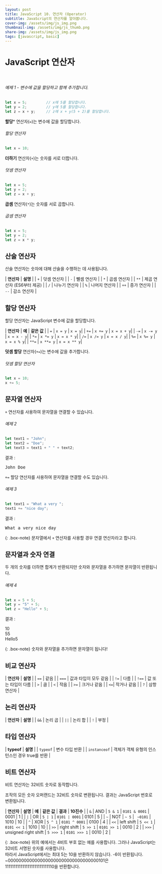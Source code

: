 ```yaml
---
layout: post
title: JavaScript 10. 연산자 (Operator)
subtitle: JavaScript의 연산자를 알아봅니다.
cover-img: /assets/img/js_img.png
thumbnail-img: /assets/img/js_thumb.png
share-img: /assets/img/js_img.png
tags: [javascript, basic]
---
```


# JavaScript 연산자

<br>

###### 예제 1 - 변수에 값을 할당하고 함께 추가합니다.

```javascript
let x = 5;         // x에 5를 할당합니다.
let y = 2;         // y에 5를 할당합니다.
let z = x + y;     // z에 x + y(5 + 2)를 할당합니다.
```

**할당*** 연산자(```=```)는 변수에 값을 할당합니다.

###### 할당 연산자

```javascript
let x = 10;
```

**더하기** 연산자(```+```)는 숫자를 서로 더합니다.

###### 덧셈 연산자

```javascript
let x = 5;
let y = 2;
let z = x + y;
```

**곱셈** 연산자(```*```)는 숫자를 서로 곱합니다.

###### 곱셈 연산자

```javascript
let x = 5;
let y = 2;
let z = x * y;
```

## 산술 연산자

산술 연산자는 숫자에 대해 산술을 수행하는 데 사용됩니다.

| **연산자** | **설명** |
| ```+``` | 덧셈 연산자 |
| ```-``` | 뺄셈 연산자 |
| ```*``` | 곱셈 연산자 |
| ```**``` | 제곱 연산자 (ES6부터 제공) |
| ```/``` | 나누기 연산자 |
| ```%``` | 나머지 연산자 |
| ```++``` | 증가 연산자 |
| ```--``` | 감소 연산자 |

## 할당 연산자

할당 연산자는 JavaScript 변수에 값을 할당합니다.

| **연산자** | **예** | **같은 값** |
| ```=``` | ```x = y``` | ```x = y```|
| ```+=``` | ```x += y``` | ```x = x + y```|
| ```-=``` | ```x -= y``` | ```x = x - y```|
| ```*=``` | ```x *= y``` | ```x = x * y```|
| ```/=``` | ```x /= y``` | ```x = x / y```|
| ```%=``` | ```x %= y``` | ```x = x % y```|
| ```**=``` | ```x **= y``` | ```x = x ** y```|

**덧셈 할당** 연산자(```+=```)는 변수에 값을 추가합니다.

###### 덧셈 할당 연산자

```javascript
let x = 10;
x += 5;
```

## 문자열 연산자

```+``` 연산자를 사용하여 문자열을 연결할 수 있습니다.

###### 예제 2

```javascript
let text1 = "John";
let text2 = "Doe";
let text3 = text1 + " " + text2;
```

결과 : 

<samp>John Doe</samp>

```+=``` 할당 연산자를 사용하여 문자열을 연결할 수도 있습니다.

###### 예제 3

```javascript
let text1 = "What a very ";
text1 += "nice day";
```

결과 :

<samp>What a very nice day</samp>

{: .box-note}
문자열에서 ```+``` 연산자를 사용할 경우 연결 연산자라고 합니다.

## 문자열과 숫자 연결

두 개의 숫자를 더하면 합계가 반환되지만 숫자와 문자열을 추가하면 문자열이 반환됩니다.

###### 예제 4

```javascript
let x = 5 + 5;
let y = "5" + 5;
let z = "Hello" + 5;
```

결과 : 

<sap>10<br>55<br>Hello5</samp>
 
{: .box-note}
숫자와 문자열을 추가하면 문자열이 됩니다!

## 비교 연산자

| **연산자** | **설명** |
| ```==``` | 같음 |
| ```===``` | 값과 타입이 모두 같음 |
| ```!=``` | 다름 |
| ```!==``` | 값 또는 타입이 다름 |
| ```>``` | 큼 |
| ```<``` | 작음 |
| ```>=``` | 크거나 같음 |
| ```<=```| 작거나 같음 |
| ```?``` | 삼항 연산자 |

## 논리 연산자

| **연산자** | **설명** |
| ```&&``` | 논리 곱 |
| ```||``` | 논리 합 |
| ```!``` | 부정 |

## 타입 연산자

| **typeof** | **설명** |
| ```typeof``` | 변수 타입 반환 |
| ```instanceof``` | 객체가 객체 유형의 인스턴스인 경우 true를 반환 |

## 비트 연산자

비트 연산자는 32비트 숫자로 동작합니다.

조작의 모든 숫자 오퍼랜드는 32비트 숫자로 변환됩니다. 결과는 JavaScript 번호로 변환됩니다.

| **연산자** | **설명** | **예** | **같은 값** | **결과** | **10진수** |
| ```&``` | AND | ```5 & 1``` | ```0101 & 0001``` | 0001 | 1 |
| ```|``` | OR | ```5 | 1``` | ```0101 | 0001``` | 0101 | 5 |
| ```~``` | NOT | ```~ 5``` | ``` ~0101``` | 1010 | 10 |
| ```^``` | XOR | ```5 ^ 1``` | ```0101 ^ 0001``` | 0100 | 4 |
| ```<<``` | left shift | ```5 << 1``` | ```0101 << 1``` | 1010 | 10 |
| ```>>``` | right shift | ```5 >> 1``` | ```0101 >> 1``` | 0010 | 2 |
| ```>>>``` | unsigned right shift | ```5 >>> 1``` | ```0101 >>> 1``` | 0010 | 2 |

{: .box-note}
위의 예에서는 4비트 부호 없는 예를 사용합니다. 그러나 JavaScript는 32비트 서명된 숫자를 사용합니다. <br>따라서 JavaScript에서는 최대 5는 10을 반환하지 않습니다. -6이 반환됩니다.<br>~0000000000000000000000000000000000101은 1111111111111111111111111110을 반환합니다.
